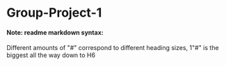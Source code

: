 # Group-Project-1


#### Note: readme markdown syntax:
Different amounts of "#" correspond to different heading sizes, 1"#" is the biggest all the way down to H6